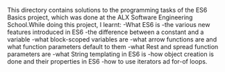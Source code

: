 This directory contains solutions to the programming tasks of the ES6 Basics project, which was done at the ALX Software Engineering School.While doing this project, I learnt:
-What ES6 is
-the various new features introduced in ES6
-the difference between a constant and a variable
-what block-scoped variables are
-what arrow functions are and what function parameters default to them
-what Rest and spread function parameters are
-what String templating in ES6 is
-how object creation is done and their properties in ES6
-how to use iterators ad for-of loops.
